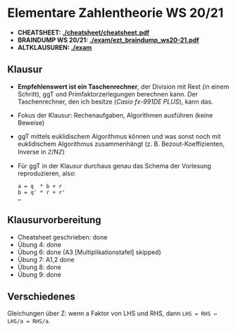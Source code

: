 # Elementare Zahlentheorie WS 20/21

- **CHEATSHEET: [./cheatsheet/cheatsheet.pdf](./cheatsheet/cheatsheet.pdf)**
- **BRAINDUMP WS 20/21: [./exam/ezt_braindump_ws20-21.pdf](./exam/ezt_braindump_ws20-21.pdf)**
- **ALTKLAUSUREN: [./exam](./exam)**

## Klausur

- **Empfehlenswert ist ein Taschenrechner**, der Division mit Rest (in einem Schritt), ggT und Primfaktorzerlegungen berechnen kann.
  Der Taschenrechner, den ich besitze (*Casio fx-991DE PLUS*), kann das.

- Fokus der Klausur: Rechenaufgaben, Algorithmen ausführen (keine Beweise)
- ggT mittels euklidischem Algorithmus können und was sonst noch mit euklidischem Algorithmus zusammenhängt (z. B. Bezout-Koeffizienten, Inverse in ℤ/Nℤ)
- Für ggT in der Klausur durchaus genau das Schema der Vorlesung reproduzieren, also:

	  
  ```
  a = q  * b + r
  b = q' * r + r'
  …
  ```

## Klausurvorbereitung

- Cheatsheet geschrieben: done
- Übung 4: done
- Übung 6: done (A3 \[Multiplikationstafel\] skipped)
- Übung 7: A1,2 done
- Übung 8: done
- Übung 9: done

## Verschiedenes

Gleichungen über Z: wenn a Faktor von LHS und RHS, dann `LHS = RHS ⇔ LHS/a = RHS/a`.

